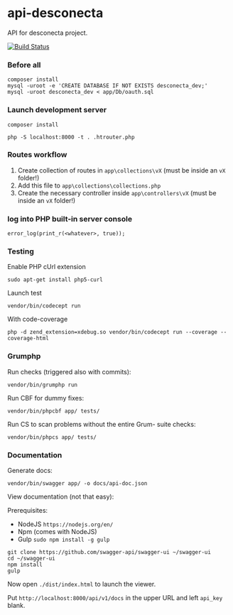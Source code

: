# api-desconecta
API for desconecta project.

[![Build Status](https://travis-ci.com/soutoner/api-desconecta.svg?token=gC1xv7zL8muN3fTRZWiQ&branch=master)](https://travis-ci.com/soutoner/api-desconecta)

### Before all

```
composer install
mysql -uroot -e 'CREATE DATABASE IF NOT EXISTS desconecta_dev;'
mysql -uroot desconecta_dev < app/Db/oauth.sql
```

### Launch development server

`composer install`

`php -S localhost:8000 -t . .htrouter.php`

### Routes workflow 

1. Create collection of routes in `app\collections\vX` (must be inside an `vX` folder!)
2. Add this file to `app\collections\collections.php`
3. Create the necessary controller inside `app\controllers\vX` (must be inside an `vX` folder!)

### log into PHP built-in server console

`error_log(print_r(<whatever>, true));`

### Testing

Enable PHP cUrl extension

`sudo apt-get install php5-curl`

Launch test

`vendor/bin/codecept run`

With code-coverage

`php -d zend_extension=xdebug.so vendor/bin/codecept run --coverage --coverage-html`

### Grumphp

Run checks (triggered also with commits):

`vendor/bin/grumphp run`

Run CBF for dummy fixes:

`vendor/bin/phpcbf app/ tests/`

Run CS to scan problems without the entire Grum- suite checks:

`vendor/bin/phpcs app/ tests/`

### Documentation

Generate docs:

`vendor/bin/swagger app/ -o docs/api-doc.json`

View documentation (not that easy):

Prerequisites:

* NodeJS `https://nodejs.org/en/`
* Npm (comes with NodeJS) 
* Gulp `sudo npm install -g gulp`

```
git clone https://github.com/swagger-api/swagger-ui ~/swagger-ui
cd ~/swagger-ui
npm install
gulp
```

Now open `./dist/index.html` to launch the viewer.

Put `http://localhost:8000/api/v1/docs` in the upper URL and left `api_key` blank.
